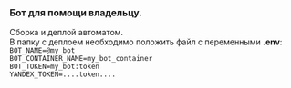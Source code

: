 ### Бот для помощи владельцу.
Сборка и деплой автоматом.  
В папку с деплоем необходимо положить файл с переменными **.env**:
<br/>
`BOT_NAME=@my_bot`<br/>
`BOT_CONTAINER_NAME=my_bot_container`<br/>
`BOT_TOKEN=my_bot:token`<br/>
`YANDEX_TOKEN=....token....`
